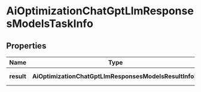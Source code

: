 # AiOptimizationChatGptLlmResponsesModelsTaskInfo

## Properties

| Name | Type | Description | Notes |
|------------ | ------------- | ------------- | -------------|
**result** | **AiOptimizationChatGptLlmResponsesModelsResultInfo[]** | array of results |[optional]|